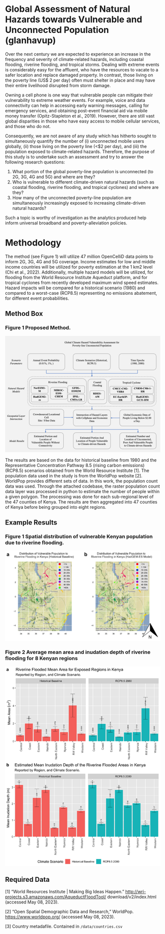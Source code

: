 # Global Assessment of Natural Hazards towards Vulnerable and Unconnected Population (glanhavup)
Over the next century we are expected to experience an increase in the frequency and severity of climate-related hazards, including coastal flooding, riverine flooding, and tropical storms. Dealing with extreme events is considerably easy for the affluent, who have the resources to vacate to a safer location and replace damaged property. In contrast, those living on the poverty line (US$ 2 per day) often must shelter in place and may have their entire livelihood disrupted from storm damage. 

Owning a cell phone is one way that vulnerable people can mitigate their vulnerability to extreme weather events. For example, voice and data connectivity can help in accessing early warning messages, calling for emergency services, and obtaining post-event financial aid via mobile money transfer (Opitz-Stapleton et al., 2019). However, there are still vast global disparities in those who have easy access to mobile cellular services, and those who do not.

Consequently, we are not aware of any study which has hitherto sought to simultaneously quantify the number of (i) unconnected mobile users globally, (ii) those living on the poverty line (<$2 per day), and (iii) the population exposed to climate-related hazards. Therefore, the purpose of this study is to undertake such an assessment and try to answer the following research questions: 

1.	What portion of the global poverty-line population is unconnected (to 2G, 3G, 4G and 5G) and where are they?
2.	Who is vulnerable to different climate-driven natural hazards (such as coastal flooding, riverine flooding, and tropical cyclones) and where are they?
3.	How many of the unconnected poverty-line population are simultaneously increasingly exposed to increasing climate-driven natural hazards?

Such a topic is worthy of investigation as the analytics produced help inform universal broadband and poverty-alleviation policies. 

Methodology
==============
The method (see Figure 1) will utilize 47 million OpenCelliD data points to inform 2G, 3G, 4G and 5G coverage. Income estimates for low and middle income countries will be utilized for poverty estimation at the 1 km2 level (Chi et al., 2022). Additionally, multiple hazard models will be utilized, for flooding from the World Resource Institute Aqueduct platform, and for tropical cyclones from recently developed maximum wind speed estimates. Hazard impacts will be compared for a historical scenario (1980) and compared to a worst-case (RCP8.5) representing no emissions abatement, for different event probabilities. 

## Method Box

### Figure 1 Proposed Method.
<p align="center">
  <img src="/docs/method.png" />
</p>

The results are based on the data for historical baseline from 1980 and the Representative Concentration Pathway 8.5 (rising carbon emissions) (RCP8.5) scenarios obtained from the World Resource Institute [1]. The population data used in the study is from the WorldPop website [2]. WorldPop provides different sets of data. In this work, the population count data was used. Through the attached codebase, the raster population count data layer was processed in python to estimate the number of people within a given polygon. The processing was done for each sub-regional level of the 47 counties of Kenya. The results are then aggregated into 47 counties of Kenya before being grouped into eight regions.

## Example Results

### Figure 1 Spatial distribution of vulnerable Kenyan population due to riverine flooding.
<p align="center">
  <img src="/docs/pop_flood_maps.png" />
</p>

### Figure 2 Average mean area and inudation depth of riverine flooding for 8 Kenyan regions
<p align="center">
  <img src="/docs/flood_plots.png" />
</p>

## Required Data

[1]	“World Resources Institute | Making Big Ideas Happen.” http://wri-projects.s3.amazonaws.com/AqueductFloodTool/  download/v2/index.html (accessed May 08, 2023).

[2]	“Open Spatial Demographic Data and Research,” WorldPop. https://www.worldpop.org/ (accessed May 08, 2023).

[3] Country metadafile. Contained in `/data/countries.csv`
